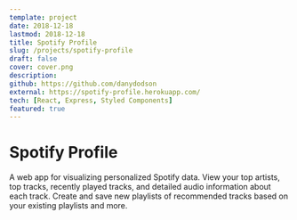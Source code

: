 ```yaml
---
template: project
date: 2018-12-18
lastmod: 2018-12-18
title: Spotify Profile
slug: /projects/spotify-profile
draft: false
cover: cover.png
description:
github: https://github.com/danydodson
external: https://spotify-profile.herokuapp.com/
tech: [React, Express, Styled Components]
featured: true
---
```


# Spotify Profile

A web app for visualizing personalized Spotify data. View your top artists, top tracks, recently played tracks, and detailed audio information about each track. Create and save new playlists of recommended tracks based on your existing playlists and more.
